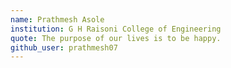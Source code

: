 ```yaml
---
name: Prathmesh Asole
institution: G H Raisoni College of Engineering
quote: The purpose of our lives is to be happy.
github_user: prathmesh07
---
```

